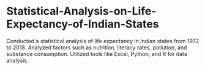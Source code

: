 # Statistical-Analysis-on-Life-Expectancy-of-Indian-States
Conducted a statistical analysis of life expectancy in Indian states from 1972 to 2018. Analyzed factors such as nutrition, literacy rates, pollution, and substance consumption. Utilized tools like Excel, Python, and R for data analysis.
